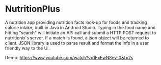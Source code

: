 # NutritionPlus
A nutrition app providing nutrition facts look-up for foods and tracking calorie intake, built in Java in Android Studio. Typing in the food name and hitting "search" will
initiate an API call and submit a HTTP POST request to nutritionix's server. If a match is found, a json object will be returned to client. JSON library is used to parse result
and format the info in a user friendly way to the UI.  

Demo: https://www.youtube.com/watch?v=1FxFwNSev-0&t=2s    
